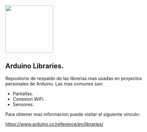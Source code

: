 <img src="https://upload.wikimedia.org/wikipedia/commons/8/87/Arduino_Logo.svg" width="150px" />

<h2>Arduino Libraries.</h2>

Repositorio de respaldo de las librerias mas usadas en proyectos personales de Arduino.
Las mas comunes son:

* Pantallas.
* Conexion WiFi.
* Sensores.

Para obtener mas informacion puede visitar el siguiente vinculo:

https://www.arduino.cc/reference/en/libraries/
